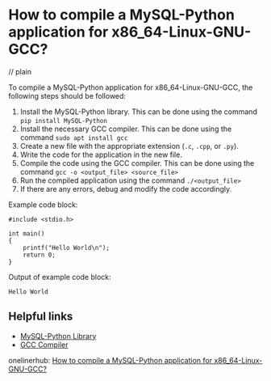 # How to compile a MySQL-Python application for x86_64-Linux-GNU-GCC?
// plain

To compile a MySQL-Python application for x86_64-Linux-GNU-GCC, the following steps should be followed:

1. Install the MySQL-Python library. This can be done using the command `pip install MySQL-Python`
2. Install the necessary GCC compiler. This can be done using the command `sudo apt install gcc`
3. Create a new file with the appropriate extension (`.c`, `.cpp`, or `.py`).
4. Write the code for the application in the new file.
5. Compile the code using the GCC compiler. This can be done using the command `gcc -o <output_file> <source_file>`
6. Run the compiled application using the command `./<output_file>`
7. If there are any errors, debug and modify the code accordingly.

Example code block:
```
#include <stdio.h>

int main()
{
    printf("Hello World\n");
    return 0;
}
```

Output of example code block:
```
Hello World
```

## Helpful links
- [MySQL-Python Library](https://pypi.org/project/MySQL-python/)
- [GCC Compiler](https://gcc.gnu.org/)

onelinerhub: [How to compile a MySQL-Python application for x86_64-Linux-GNU-GCC?](https://onelinerhub.com/python-mysql/how-to-compile-a-mysql-python-application-for-x------linux-gnu-gcc)